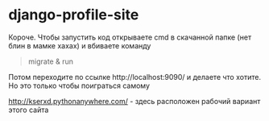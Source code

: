 # django-profile-site
Короче. Чтобы запустить код открываете cmd в скачанной папке (нет блин в мамке хахах) и вбиваете команду 
>migrate & run
>
Потом переходите по ссылке http://localhost:9090/ и делаете что хотите. Но это только чтобы поиграться самому

http://kserxd.pythonanywhere.com/ - здесь расположен рабочий вариант этого сайта
